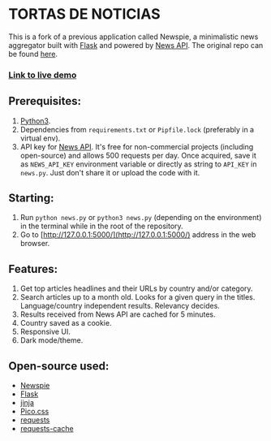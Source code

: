 # TORTAS DE NOTICIAS #

This is a fork of a previous application called Newspie, a minimalistic news aggregator built with [Flask](https://www.palletsprojects.com/p/flask/) and powered by [News API](https://newsapi.org/). The original repo can be found [here](https://github.com/skamieniarz/newspie).

### [Link to live demo](https://skamieniarz.github.io/newspie/) ###

## Prerequisites: ##

1. [Python3](https://www.python.org).
2. Dependencies from `requirements.txt` or `Pipfile.lock` (preferably in a virtual env).
3. API key for [News API](https://newsapi.org/register). It's free for non-commercial projects (including open-source) and allows 500 requests per day. Once acquired, save it as `NEWS_API_KEY` environment variable or directly as string to `API_KEY` in `news.py`. Just don't share it or upload the code with it.

## Starting: ##

1. Run `python news.py` or `python3 news.py` (depending on the environment) in the terminal while in the root of the repository.
2. Go to [http://127.0.0.1:5000/](http://127.0.0.1:5000/) address in the web browser.

## Features: ##

1. Get top articles headlines and their URLs by country and/or category.
2. Search articles up to a month old. Looks for a given query in the titles. Language/country independent results. Relevancy decides.
3. Results received from News API are cached for 5 minutes.
4. Country saved as a cookie.
5. Responsive UI.
6. Dark mode/theme.

## Open-source used: ##

- [Newspie](https://github.com/skamieniarz/newspie)
- [Flask](https://github.com/pallets/flask)
- [jinja](https://github.com/pallets/jinja)
- [Pico.css](https://github.com/picocss/pico)
- [requests](https://github.com/psf/requests)
- [requests-cache](https://github.com/reclosedev/requests-cache)
